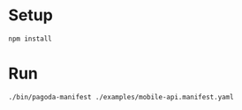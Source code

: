 # Setup
```
npm install
```

# Run
```
./bin/pagoda-manifest ./examples/mobile-api.manifest.yaml 
```
